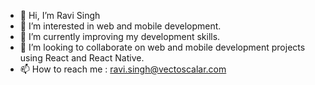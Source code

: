 - 👋 Hi, I’m Ravi Singh
- 👀 I’m interested in web and mobile development.
- 🌱 I’m currently improving my development skills.
- 💞️ I’m looking to collaborate on web and mobile development projects using React and React Native.
- 📫 How to reach me : ravi.singh@vectoscalar.com

<!---
ravi-singh-vs/ravi-singh-vs is a ✨ special ✨ repository because its `README.md` (this file) appears on your GitHub profile.
You can click the Preview link to take a look at your changes.
--->
